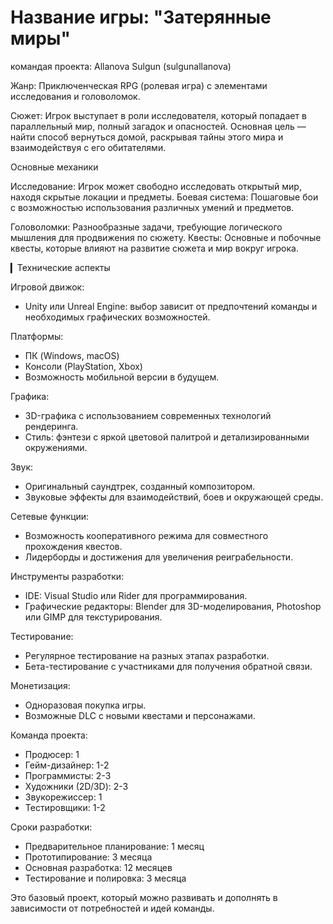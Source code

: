 # Название игры: "Затерянные миры"

командая проекта: Allanova Sulgun (sulgunallanova)

Жанр: 
Приключенческая RPG (ролевая игра) с элементами исследования и головоломок.

Сюжет:
Игрок выступает в роли исследователя, который попадает в параллельный мир, полный загадок и опасностей. Основная цель — найти способ вернуться домой, раскрывая тайны этого мира и взаимодействуя с его обитателями.

Основные механики

Исследование:
Игрок может свободно исследовать открытый мир, находя скрытые локации и предметы. Боевая система:
Пошаговые бои с возможностью использования различных умений и предметов. 

Головоломки: 
Разнообразные задачи, требующие логического мышления для продвижения по сюжету. Квесты: Основные и побочные квесты, которые влияют на развитие сюжета и мир вокруг игрока. 

▎Технические аспекты

Игровой движок: 
* Unity или Unreal Engine: выбор зависит от предпочтений команды и необходимых графических возможностей.

 Платформы:
* ПК (Windows, macOS) 
* Консоли (PlayStation, Xbox) 
* Возможность мобильной версии в будущем. 

 Графика: 
* 3D-графика с использованием современных технологий рендеринга.
* Стиль: фэнтези с яркой цветовой палитрой и детализированными окружениями.

 Звук: 
* Оригинальный саундтрек, созданный композитором.
* Звуковые эффекты для взаимодействий, боев и окружающей среды.

 Сетевые функции: 
* Возможность кооперативного режима для совместного прохождения квестов.
* Лидерборды и достижения для увеличения реиграбельности. 

Инструменты разработки:
* IDE: Visual Studio или Rider для программирования.
* Графические редакторы: Blender для 3D-моделирования, Photoshop или GIMP для текстурирования. 

Тестирование: 
* Регулярное тестирование на разных этапах разработки. 
* Бета-тестирование с участниками для получения обратной связи. 

Монетизация:
* Одноразовая покупка игры. 
* Возможные DLC с новыми квестами и персонажами. 

Команда проекта: 
* Продюсер: 1 
* Гейм-дизайнер: 1-2 
* Программисты: 2-3 
* Художники (2D/3D): 2-3
* Звукорежиссер: 1 
* Тестировщики: 1-2

Сроки разработки:
* Предварительное планирование: 1 месяц 
* Прототипирование: 3 месяца 
* Основная разработка: 12 месяцев
* Тестирование и полировка: 3 месяца

Это базовый проект, который можно развивать и дополнять в зависимости от потребностей и идей команды.
